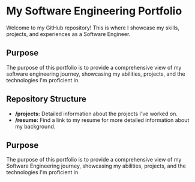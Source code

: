 # My Software Engineering Portfolio

Welcome to my GitHub repository! This is where I showcase my skills, projects, and experiences as a Software Engineer.

## Purpose

The purpose of this portfolio is to provide a comprehensive view of my software engineering journey, showcasing my abilities, projects, and the technologies I'm proficient in.

## Repository Structure

- **/projects:** Detailed information about the projects I've worked on.
- **/resume:** Find a link to my resume for more detailed information about my background.

## Purpose

The purpose of this portfolio is to provide a comprehensive view of my Software Engineering journey, showcasing my abilities, projects, and the technologies I'm proficient in
